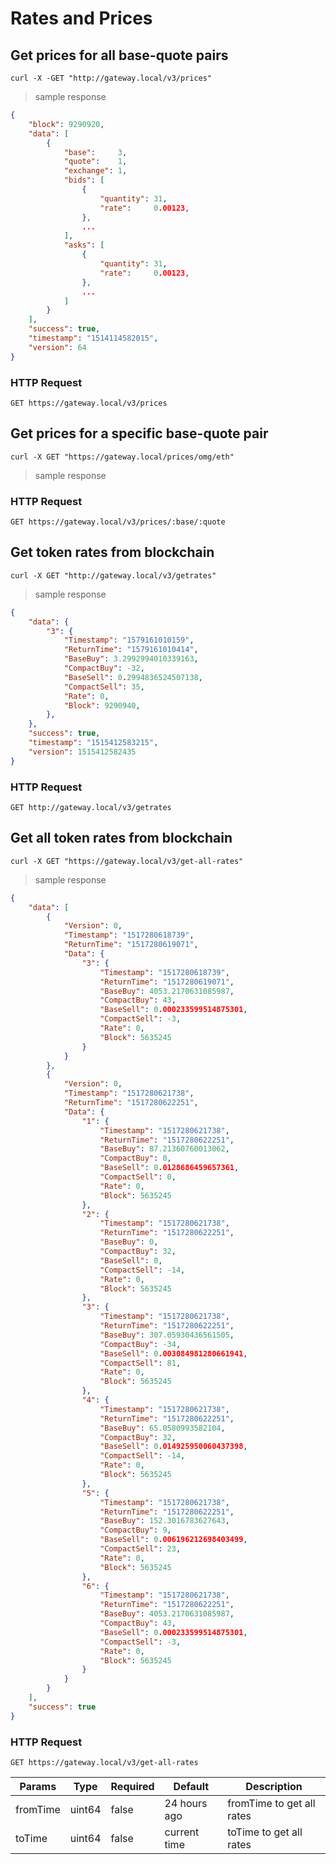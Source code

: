 # Rates and Prices

## Get prices for all base-quote pairs

```shell
curl -X -GET "http://gateway.local/v3/prices"
```

> sample response

```json
{
    "block": 9290920,
    "data": [
        {
            "base":     3,
            "quote":    1,
            "exchange": 1,
            "bids": [
                {
                    "quantity": 31,
                    "rate":     0.00123,
                },
                ...
            ],
            "asks": [
                {
                    "quantity": 31,
                    "rate":     0.00123,
                },
                ...
            ]
        }
    ],
    "success": true,
    "timestamp": "1514114582015",
    "version": 64
}
```

### HTTP Request

`GET https://gateway.local/v3/prices`

## Get prices for a specific base-quote pair

```shell
curl -X GET "https://gateway.local/prices/omg/eth"
```

> sample response


### HTTP Request

`GET https://gateway.local/v3/prices/:base/:quote`

## Get token rates from blockchain

```shell
curl -X GET "http://gateway.local/v3/getrates"
```

> sample response

```json
{
    "data": {
        "3": {
            "Timestamp": "1579161010159",
            "ReturnTime": "1579161010414",
            "BaseBuy": 3.2992994010339163,
            "CompactBuy": -32,
            "BaseSell": 0.2994836524507138,
            "CompactSell": 35,
            "Rate": 0,
            "Block": 9290940,
        },
    },
    "success": true,
    "timestamp": "1515412583215",
    "version": 1515412582435
}
```

### HTTP Request

`GET http://gateway.local/v3/getrates`


## Get all token rates from blockchain

```shell
curl -X GET "https://gateway.local/v3/get-all-rates"
```

> sample response

```json
{
    "data": [
        {
            "Version": 0,
            "Timestamp": "1517280618739",
            "ReturnTime": "1517280619071",
            "Data": {
                "3": {
                    "Timestamp": "1517280618739",
                    "ReturnTime": "1517280619071",
                    "BaseBuy": 4053.2170631085987,
                    "CompactBuy": 43,
                    "BaseSell": 0.000233599514875301,
                    "CompactSell": -3,
                    "Rate": 0,
                    "Block": 5635245
                }
            }
        },
        {
            "Version": 0,
            "Timestamp": "1517280621738",
            "ReturnTime": "1517280622251",
            "Data": {
                "1": {
                    "Timestamp": "1517280621738",
                    "ReturnTime": "1517280622251",
                    "BaseBuy": 87.21360760013062,
                    "CompactBuy": 0,
                    "BaseSell": 0.0128686459657361,
                    "CompactSell": 0,
                    "Rate": 0,
                    "Block": 5635245
                },
                "2": {
                    "Timestamp": "1517280621738",
                    "ReturnTime": "1517280622251",
                    "BaseBuy": 0,
                    "CompactBuy": 32,
                    "BaseSell": 0,
                    "CompactSell": -14,
                    "Rate": 0,
                    "Block": 5635245
                },
                "3": {
                    "Timestamp": "1517280621738",
                    "ReturnTime": "1517280622251",
                    "BaseBuy": 307.05930436561505,
                    "CompactBuy": -34,
                    "BaseSell": 0.003084981280661941,
                    "CompactSell": 81,
                    "Rate": 0,
                    "Block": 5635245
                },
                "4": {
                    "Timestamp": "1517280621738",
                    "ReturnTime": "1517280622251",
                    "BaseBuy": 65.0580993582104,
                    "CompactBuy": 32,
                    "BaseSell": 0.014925950060437398,
                    "CompactSell": -14,
                    "Rate": 0,
                    "Block": 5635245
                },
                "5": {
                    "Timestamp": "1517280621738",
                    "ReturnTime": "1517280622251",
                    "BaseBuy": 152.3016783627643,
                    "CompactBuy": 9,
                    "BaseSell": 0.006196212698403499,
                    "CompactSell": 23,
                    "Rate": 0,
                    "Block": 5635245
                },
                "6": {
                    "Timestamp": "1517280621738",
                    "ReturnTime": "1517280622251",
                    "BaseBuy": 4053.2170631085987,
                    "CompactBuy": 43,
                    "BaseSell": 0.000233599514875301,
                    "CompactSell": -3,
                    "Rate": 0,
                    "Block": 5635245
                }
            }
        }
    ],
    "success": true
}
```

### HTTP Request

`GET https://gateway.local/v3/get-all-rates`

Params | Type | Required | Default | Description
------ | ---- | -------- | ------- | -----------
fromTime | uint64 | false | 24 hours ago | fromTime to get all rates
toTime | uint64 | false | current time | toTime to get all rates
